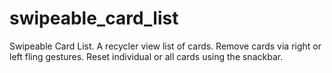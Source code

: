 # swipeable_card_list
Swipeable Card List.  A recycler view list of cards.  Remove cards via right or left fling gestures.  Reset individual or all cards using the snackbar.
